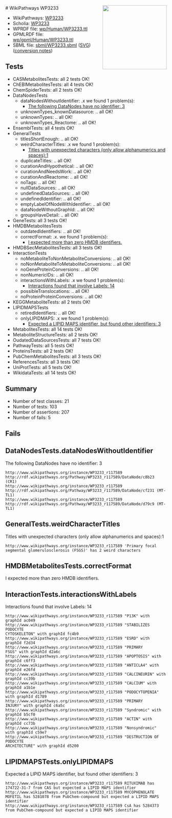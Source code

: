 <img style="float: right; width: 200px" src="../logo.png" />
# WikiPathways WP3233

* WikiPathways: [WP3233](https://identifiers.org/wikipathways:WP3233)
* Scholia: [WP3233](https://scholia.toolforge.org/wikipathways/WP3233)
* WPRDF file: [wp/Human/WP3233.ttl](../wp/Human/WP3233.ttl)
* GPMLRDF file: [wp/gpml/Human/WP3233.ttl](../wp/gpml/Human/WP3233.ttl)
* SBML file: [sbml/WP3233.sbml](../sbml/WP3233.sbml) ([SVG](../sbml/WP3233.svg)) ([conversion notes](../sbml/WP3233.txt))

## Tests
* CASMetabolitesTests: all 2 tests OK!
* ChEBIMetabolitesTests: all 4 tests OK!
* ChemSpiderTests: all 2 tests OK!
* DataNodesTests
    * dataNodesWithoutIdentifier: .x we found 1 problem(s):
        * [The following DataNodes have no identifier: 3](#d2d32fa2)
    * unknownTypes_knownDatasource: .. all OK!
    * unknownTypes: .. all OK!
    * unknownTypes_Reactome: .. all OK!
* EnsemblTests: all 4 tests OK!
* GeneralTests
    * titlesShortEnough: .. all OK!
    * weirdCharacterTitles: .x we found 1 problem(s):
        * [Titles with unexpected characters (only allow alphanumerics and spaces):1](#fda87b3f)
    * duplicateTitles: .. all OK!
    * curationAndHypothetical: .. all OK!
    * curationAndNeedsWork: .. all OK!
    * curationAndReactome: .. all OK!
    * noTags: .. all OK!
    * nullDataSources: .. all OK!
    * undefinedDataSources: .. all OK!
    * undefinedIdentifier: .. all OK!
    * emptyLabelOfNodeWithIdentifier: .. all OK!
    * dataNodeWithoutGraphId: .. all OK!
    * groupsHaveDetail: .. all OK!
* GeneTests: all 3 tests OK!
* HMDBMetabolitesTests
    * outdatedIdentifiers: .. all OK!
    * correctFormat: .x. we found 1 problem(s):
        * [I expected more than zero HMDB identifiers.](#ad154c1e)
* HMDBSecMetabolitesTests: all 3 tests OK!
* InteractionTests
    * noMetaboliteToNonMetaboliteConversions: .. all OK!
    * noNonMetaboliteToMetaboliteConversions: .. all OK!
    * noGeneProteinConversions: .. all OK!
    * nonNumericIDs: .. all OK!
    * interactionsWithLabels: .x we found 1 problem(s):
        * [Interactions found that involve Labels: 14](#fe97a8bc)
    * possibleTranslocations: .. all OK!
    * noProteinProteinConversions: .. all OK!
* KEGGMetaboliteTests: all 2 tests OK!
* LIPIDMAPSTests
    * retiredIdentifiers: .. all OK!
    * onlyLIPIDMAPS: .x we found 1 problem(s):
        * [Expected a LIPID MAPS identifier, but found other identifiers: 3](#48cc60ba)
* MetabolitesTests: all 14 tests OK!
* MetaboliteStructureTests: all 2 tests OK!
* OudatedDataSourcesTests: all 7 tests OK!
* PathwayTests: all 5 tests OK!
* ProteinsTests: all 2 tests OK!
* PubChemMetabolitesTests: all 3 tests OK!
* ReferencesTests: all 3 tests OK!
* UniProtTests: all 5 tests OK!
* WikidataTests: all 14 tests OK!


## Summary

* Number of test classes: 21
* Number of tests: 103
* Number of assertions: 207
* Number of fails: 5

## Fails

<a name="d2d32fa2" />

## DataNodesTests.dataNodesWithoutIdentifier

The following DataNodes have no identifier: 3
```
http://www.wikipathways.org/instance/WP3233_r117589 http://rdf.wikipathways.org/Pathway/WP3233_r117589/DataNode/c8b23 (CR1)
http://www.wikipathways.org/instance/WP3233_r117589 http://rdf.wikipathways.org/Pathway/WP3233_r117589/DataNode/cf231 (MT-TL1)
http://www.wikipathways.org/instance/WP3233_r117589 http://rdf.wikipathways.org/Pathway/WP3233_r117589/DataNode/d79c9 (MT-TL1)
```

<a name="fda87b3f" />

## GeneralTests.weirdCharacterTitles

Titles with unexpected characters (only allow alphanumerics and spaces):1
```
http://www.wikipathways.org/instance/WP3233_r117589 'Primary focal segmental glomerulosclerosis (FSGS)' has 2 weird characters
```

<a name="ad154c1e" />

## HMDBMetabolitesTests.correctFormat

I expected more than zero HMDB identifiers.
<a name="fe97a8bc" />

## InteractionTests.interactionsWithLabels

Interactions found that involve Labels: 14
```
http://www.wikipathways.org/instance/WP3233_r117589 "P13K" with graphId ac049
http://www.wikipathways.org/instance/WP3233_r117589 "STABILIZES 
PODOCYTE
CYTOSKELETON" with graphId fc4b9
http://www.wikipathways.org/instance/WP3233_r117589 "ESRD" with graphId f2d34
http://www.wikipathways.org/instance/WP3233_r117589 "PRIMARY 
FSGS" with graphId d2a6c
http://www.wikipathways.org/instance/WP3233_r117589 "APOPTOSIS" with graphId c6ff3
http://www.wikipathways.org/instance/WP3233_r117589 "ANTICLA4" with graphId e26fd
http://www.wikipathways.org/instance/WP3233_r117589 "CALCINEURIN" with graphId cc39b
http://www.wikipathways.org/instance/WP3233_r117589 "CALCIUM" with graphId a1b1e
http://www.wikipathways.org/instance/WP3233_r117589 "PODOCYTOPENIA" with graphId d1789
http://www.wikipathways.org/instance/WP3233_r117589 "PRIMARY 
INJURY" with graphId c6a5c
http://www.wikipathways.org/instance/WP3233_r117589 "Syndromic" with graphId b5cf0
http://www.wikipathways.org/instance/WP3233_r117589 "ACTIN" with graphId cc73b
http://www.wikipathways.org/instance/WP3233_r117589 "Nonsyndromic" with graphId c59e7
http://www.wikipathways.org/instance/WP3233_r117589 "DESTRUCTION OF
PODOCYTE
ARCHITECTURE" with graphId d5200
```

<a name="48cc60ba" />

## LIPIDMAPSTests.onlyLIPIDMAPS

Expected a LIPID MAPS identifier, but found other identifiers: 3
```
http://www.wikipathways.org/instance/WP3233_r117589 RITUXIMAB has 174722-31-7 from CAS but expected a LIPID MAPS identifier
http://www.wikipathways.org/instance/WP3233_r117589 MYCOPHENOLATE MOFETIL has 5281078 from PubChem-compound but expected a LIPID MAPS identifier
http://www.wikipathways.org/instance/WP3233_r117589 CsA has 5284373 from PubChem-compound but expected a LIPID MAPS identifier
```

